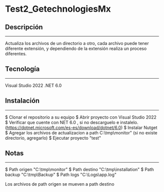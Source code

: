 # Test2_GetechnologiesMx

## Descripción
***
Actualiza los archivos de un directorio a otro, cada archivo puede tener diferente extensión, y dependiendo de la extensión realiza un proceso diferentes.

## Tecnología
***
Visual Studio 2022
.NET 6.0

## Instalación
***
$ Clonar el repositorio a su equipo
$ Abrir proyecto con Visual Studio 2022
$ Verificar que cuente con NET 6.0 , si no descarguelo e instalelo. (https://dotnet.microsoft.com/es-es/download/dotnet/6.0)
$ Instalar Nutget
$ Agregar los archivos de actualizacion a path C:\\tmp\\monitor" (si no existe directorio, agregarlo)
$ Ejecutar proyecto "test"

## Notas
***
$ Path origen "C:\\tmp\\monitor"
$ Path destino "C:\\tmp\\installation"
$ Path backup "C:\\tmp\\Backup"
$ Path logs "C:\\Logs\\app.log"

Los archivos de path origen se mueven a path destino
